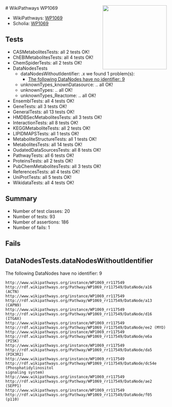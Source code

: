 <img style="float: right; width: 200px" src="https://upload.wikimedia.org/wikipedia/commons/thumb/8/83/Wplogo_with_text_500.png/640px-Wplogo_with_text_500.png" />
# WikiPathways WP1069

* WikiPathways: [WP1069](https://wikipathways.org/pathways/WP1069)
* Scholia: [WP1069](https://scholia.toolforge.org/wikipathways/WP1069)
## Tests
* CASMetabolitesTests: all 2 tests OK!
* ChEBIMetabolitesTests: all 4 tests OK!
* ChemSpiderTests: all 2 tests OK!
* DataNodesTests
    * dataNodesWithoutIdentifier: .x we found 1 problem(s):
        * [The following DataNodes have no identifier: 9](#d2d32fa8)
    * unknownTypes_knownDatasource: .. all OK!
    * unknownTypes: .. all OK!
    * unknownTypes_Reactome: .. all OK!
* EnsemblTests: all 4 tests OK!
* GeneTests: all 3 tests OK!
* GeneralTests: all 13 tests OK!
* HMDBSecMetabolitesTests: all 3 tests OK!
* InteractionTests: all 8 tests OK!
* KEGGMetaboliteTests: all 2 tests OK!
* LIPIDMAPSTests: all 1 tests OK!
* MetaboliteStructureTests: all 1 tests OK!
* MetabolitesTests: all 14 tests OK!
* OudatedDataSourcesTests: all 8 tests OK!
* PathwayTests: all 6 tests OK!
* ProteinsTests: all 2 tests OK!
* PubChemMetabolitesTests: all 3 tests OK!
* ReferencesTests: all 4 tests OK!
* UniProtTests: all 5 tests OK!
* WikidataTests: all 4 tests OK!


## Summary

* Number of test classes: 20
* Number of tests: 93
* Number of assertions: 186
* Number of fails: 1

## Fails

<a name="d2d32fa8" />

## DataNodesTests.dataNodesWithoutIdentifier

The following DataNodes have no identifier: 9
```
http://www.wikipathways.org/instance/WP1069_rr117549 http://rdf.wikipathways.org/Pathway/WP1069_rr117549/DataNode/a16 (ACTN)
http://www.wikipathways.org/instance/WP1069_rr117549 http://rdf.wikipathways.org/Pathway/WP1069_rr117549/DataNode/a13 (CAPN9)
http://www.wikipathways.org/instance/WP1069_rr117549 http://rdf.wikipathways.org/Pathway/WP1069_rr117549/DataNode/d16 (ITGAX)
http://www.wikipathways.org/instance/WP1069_rr117549 http://rdf.wikipathways.org/Pathway/WP1069_rr117549/DataNode/ee2 (MYO)
http://www.wikipathways.org/instance/WP1069_rr117549 http://rdf.wikipathways.org/Pathway/WP1069_rr117549/DataNode/e6a (PI5K)
http://www.wikipathways.org/instance/WP1069_rr117549 http://rdf.wikipathways.org/Pathway/WP1069_rr117549/DataNode/da5 (PIK3R2)
http://www.wikipathways.org/instance/WP1069_rr117549 http://rdf.wikipathways.org/Pathway/WP1069_rr117549/DataNode/dc54e (Phosphatidylinositol
signaling system)
http://www.wikipathways.org/instance/WP1069_rr117549 http://rdf.wikipathways.org/Pathway/WP1069_rr117549/DataNode/ae2 (SEPP1)
http://www.wikipathways.org/instance/WP1069_rr117549 http://rdf.wikipathways.org/Pathway/WP1069_rr117549/DataNode/f05 (p110)
```

